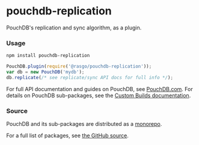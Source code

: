 pouchdb-replication
======

PouchDB's replication and sync algorithm, as a plugin.

### Usage

```bash
npm install pouchdb-replication
```

```js
PouchDB.plugin(require('@rasgo/pouchdb-replication'));
var db = new PouchDB('mydb');
db.replicate(/* see replicate/sync API docs for full info */);
```

For full API documentation and guides on PouchDB, see [PouchDB.com](http://pouchdb.com/). For details on PouchDB sub-packages, see the [Custom Builds documentation](http://pouchdb.com/custom.html).

### Source

PouchDB and its sub-packages are distributed as a [monorepo](https://github.com/babel/babel/blob/master/doc/design/monorepo.md).

For a full list of packages, see [the GitHub source](https://github.com/pouchdb/pouchdb/tree/master/packages).


